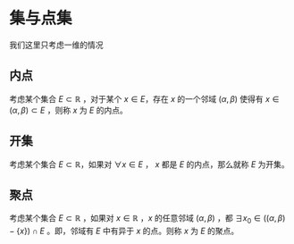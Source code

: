 # 集与点集

我们这里只考虑一维的情况

## 内点

考虑某个集合 $E \subset \mathbb{R}$ ，对于某个 $x \in E$，存在 $x$ 的一个邻域 $\left( \alpha, \beta \right)$ 使得有 $x \in \left( \alpha, \beta \right) \subset E$ ，则称 $x$ 为 $E$ 的内点。

## 开集

考虑某个集合 $E \subset \mathbb{R}$，如果对 $\forall x \in E$ ， $x$ 都是 $E$ 的内点，那么就称 $E$ 为开集。

## 聚点

考虑某个集合 $E \subset \mathbb{R}$ ，如果对 $x \in \mathbb{R}$ ，$x$ 的任意邻域 $\left( \alpha, \beta \right)$ ，都 $\exists x_0 \in (\left( \alpha, \beta \right) - \left \{ x\right \}) \cap E$ 。即，邻域有 $E$ 中有异于 $x$ 的点。则称 $x$ 为 $E$ 的聚点。

